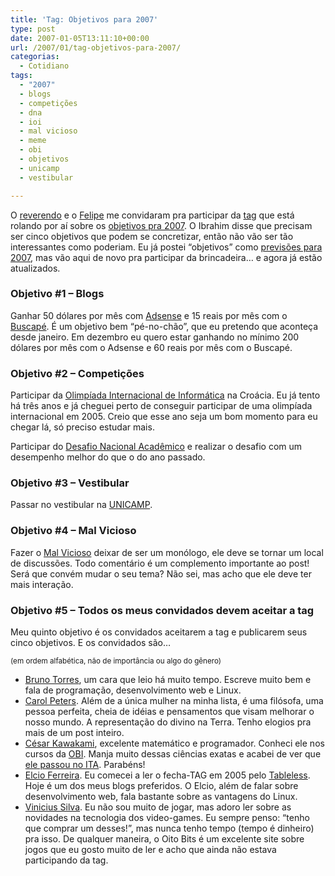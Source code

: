 ```yaml
---
title: 'Tag: Objetivos para 2007'
type: post
date: 2007-01-05T13:11:10+00:00
url: /2007/01/tag-objetivos-para-2007/
categorias:
  - Cotidiano
tags:
  - "2007"
  - blogs
  - competições
  - dna
  - ioi
  - mal vicioso
  - meme
  - obi
  - objetivos
  - unicamp
  - vestibular

---
```

O [reverendo][1] e o [Felipe][2] me convidaram pra participar da [tag][3] que está rolando por aí sobre os [objetivos pra 2007][4]. O Ibrahim disse que precisam ser cinco objetivos que podem se concretizar, então não vão ser tão interessantes como poderiam. Eu já postei “objetivos” como [previsões para 2007][5], mas vão aqui de novo pra participar da brincadeira… e agora já estão atualizados.

### Objetivo #1 – Blogs

Ganhar 50 dólares por mês com [Adsense][6] e 15 reais por mês com o [Buscapé][7]. É um objetivo bem “pé-no-chão”, que eu pretendo que aconteça desde janeiro. Em dezembro eu quero estar ganhando no mínimo 200 dólares por mês com o Adsense e 60 reais por mês com o Buscapé.

### Objetivo #2 – Competições

Participar da [Olimpíada Internacional de Informática][8] na Croácia. Eu já tento há três anos e já cheguei perto de conseguir participar de uma olimpíada internacional em 2005. Creio que esse ano seja um bom momento para eu chegar lá, só preciso estudar mais.

Participar do [Desafio Nacional Acadêmico][9] e realizar o desafio com um desempenho melhor do que o do ano passado.

### Objetivo #3 – Vestibular

Passar no vestibular na [UNICAMP][10].

### Objetivo #4 – Mal Vicioso

Fazer o [Mal Vicioso][11] deixar de ser um monólogo, ele deve se tornar um local de discussões. Todo comentário é um complemento importante ao post! Será que convém mudar o seu tema? Não sei, mas acho que ele deve ter mais interação.

### Objetivo #5 – Todos os meus convidados devem aceitar a tag

Meu quinto objetivo é os convidados aceitarem a tag e publicarem seus cinco objetivos. E os convidados são…

<small>(em ordem alfabética, não de importância ou algo do gênero)</small>

  * [Bruno Torres][12], um cara que leio há muito tempo. Escreve muito bem e fala de programação, desenvolvimento web e Linux.
  * [Carol Peters][11]. Além de a única mulher na minha lista, é uma filósofa, uma pessoa perfeita, cheia de idéias e pensamentos que visam melhorar o nosso mundo. A representação do divino na Terra. Tenho elogios pra mais de um post inteiro.
  * [César Kawakami][13], excelente matemático e programador. Conheci ele nos cursos da [OBI][14]. Manja muito dessas ciências exatas e acabei de ver que [ele passou no ITA][15]. Parabéns!
  * [Elcio Ferreira][16]. Eu comecei a ler o fecha-TAG em 2005 pelo [Tableless][17]. Hoje é um dos meus blogs preferidos. O Elcio, além de falar sobre desenvolvimento web, fala bastante sobre as vantagens do Linux.
  * [Vinicius Silva][18]. Eu não sou muito de jogar, mas adoro ler sobre as novidades na tecnologia dos video-games. Eu sempre penso: “tenho que comprar um desses!”, mas nunca tenho tempo (tempo é dinheiro) pra isso. De qualquer maneira, o Oito Bits é um excelente site sobre jogos que eu gosto muito de ler e acho que ainda não estava participando da tag.

 [1]: http://1001gatos.org/
 [2]: http://felipecn.com/wp/
 [3]: http://1001gatos.org/tagobjetivos2007/
 [4]: http://felipecn.com/wp/2006/12/31/objetivos-para-2007/
 [5]: /2006/12/minhas-previsoes-para-2007/
 [6]: http://www.google.com/adsense/
 [7]: http://www.buscape.com.br/
 [8]: http://www.hsin.hr/ioi2007/
 [9]: http://www.dna2006.org/
 [10]: http://www.unicamp.br/
 [11]: http://malvicioso.com/
 [12]: http://brunotorres.net/
 [13]: http://firer.info/
 [14]: http://olimpiada.ic.unicamp.br/
 [15]: http://www.ita.br/vestibular/relacao/2007/classificados2007.htm
 [16]: http://blog.elcio.com.br/
 [17]: http://www.tableless.com.br/
 [18]: http://www.oitobits.net/

